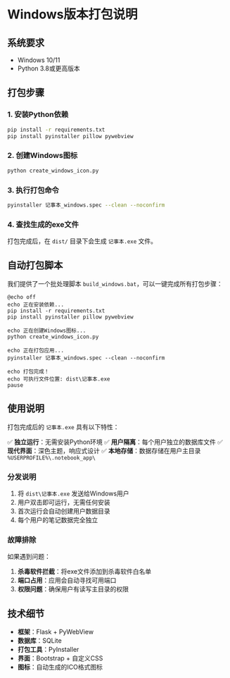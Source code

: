 # Windows版本打包说明

## 系统要求
- Windows 10/11
- Python 3.8或更高版本

## 打包步骤

### 1. 安装Python依赖
```bash
pip install -r requirements.txt
pip install pyinstaller pillow pywebview
```

### 2. 创建Windows图标
```bash
python create_windows_icon.py
```

### 3. 执行打包命令
```bash
pyinstaller 记事本_windows.spec --clean --noconfirm
```

### 4. 查找生成的exe文件
打包完成后，在 `dist/` 目录下会生成 `记事本.exe` 文件。

## 自动打包脚本

我们提供了一个批处理脚本 `build_windows.bat`，可以一键完成所有打包步骤：

```batch
@echo off
echo 正在安装依赖...
pip install -r requirements.txt
pip install pyinstaller pillow pywebview

echo 正在创建Windows图标...
python create_windows_icon.py

echo 正在打包应用...
pyinstaller 记事本_windows.spec --clean --noconfirm

echo 打包完成！
echo 可执行文件位置: dist\记事本.exe
pause
```

## 使用说明

打包完成后的 `记事本.exe` 具有以下特性：

✅ **独立运行**：无需安装Python环境
✅ **用户隔离**：每个用户独立的数据库文件
✅ **现代界面**：深色主题，响应式设计
✅ **本地存储**：数据存储在用户主目录 `%USERPROFILE%\.notebook_app\`

### 分发说明

1. 将 `dist\记事本.exe` 发送给Windows用户
2. 用户双击即可运行，无需任何安装
3. 首次运行会自动创建用户数据目录
4. 每个用户的笔记数据完全独立

### 故障排除

如果遇到问题：

1. **杀毒软件拦截**：将exe文件添加到杀毒软件白名单
2. **端口占用**：应用会自动寻找可用端口
3. **权限问题**：确保用户有读写主目录的权限

## 技术细节

- **框架**：Flask + PyWebView
- **数据库**：SQLite
- **打包工具**：PyInstaller
- **界面**：Bootstrap + 自定义CSS
- **图标**：自动生成的ICO格式图标 